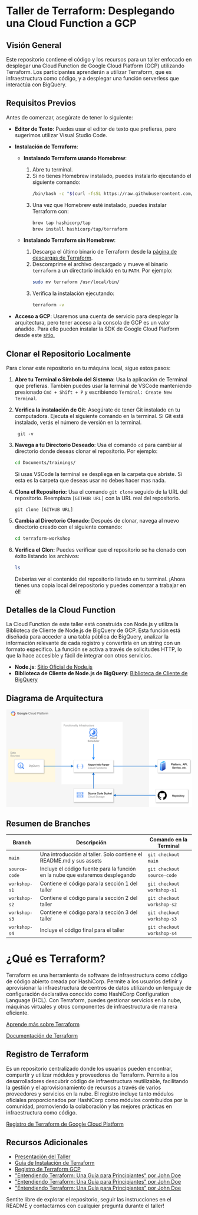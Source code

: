 # Taller de Terraform: Desplegando una Cloud Function a GCP

## Visión General

Este repositorio contiene el código y los recursos para un taller enfocado en desplegar una Cloud Function de Google Cloud Platform (GCP) utilizando Terraform. Los participantes aprenderán a utilizar Terraform, que es infraestructura como código, y a desplegar una función serverless que interactúa con BigQuery.

## Requisitos Previos

Antes de comenzar, asegúrate de tener lo siguiente:

-   **Editor de Texto**: Puedes usar el editor de texto que prefieras, pero sugerimos utilizar Visual Studio Code.

-   **Instalación de Terraform**:

    -   **Instalando Terraform usando Homebrew**:

        1. Abre tu terminal.
        2. Si no tienes Homebrew instalado, puedes instalarlo ejecutando el siguiente comando:
            ```bash
            /bin/bash -c "$(curl -fsSL https://raw.githubusercontent.com/Homebrew/install/HEAD/install.sh)"
            ```
        3. Una vez que Homebrew esté instalado, puedes instalar Terraform con:
            ```bash
            brew tap hashicorp/tap
            brew install hashicorp/tap/terraform
            ```

    -   **Instalando Terraform sin Homebrew**:
        1. Descarga el último binario de Terraform desde la [página de descargas de Terraform](https://www.terraform.io/downloads.html).
        2. Descomprime el archivo descargado y mueve el binario `terraform` a un directorio incluido en tu `PATH`. Por ejemplo:
            ```bash
            sudo mv terraform /usr/local/bin/
            ```
        3. Verifica la instalación ejecutando:
            ```bash
            terraform -v
            ```

-   **Acceso a GCP**: Usaremos una cuenta de servicio para desplegar la arquitectura, pero tener acceso a la consola de GCP es un valor añadido. Para ello pueden instalar la SDK de Google Cloud Platform desde este [sitio.](https://cloud.google.com/sdk/docs/install?hl=es-419)

## Clonar el Repositorio Localmente

Para clonar este repositorio en tu máquina local, sigue estos pasos:

1. **Abre tu Terminal o Símbolo del Sistema**: Usa la aplicación de Terminal que prefieras. También puedes usar la terminal de VSCode manteniendo presionado `Cmd + Shift + P` y escribiendo `Terminal: Create New Terminal`.

2. **Verifica la instalación de Git**: Asegúrate de tener Git instalado en tu computadora. Ejecuta el siguiente comando en la terminal. Si Git está instalado, verás el número de versión en la terminal.

    ```
     git -v
    ```

3. **Navega a tu Directorio Deseado**: Usa el comando `cd` para cambiar al directorio donde deseas clonar el repositorio. Por ejemplo:

    ```bash
    cd Documents/trainings/
    ```

    Si usas VSCode la terminal se despliega en la carpeta que abriste. Si esta es la carpeta que deseas usar no debes hacer mas nada.

4. **Clona el Repositorio:** Usa el comando `git clone` seguido de la URL del repositorio. Reemplaza `[GITHUB URL]` con la URL real del repositorio.

    ```
    git clone [GITHUB URL]
    ```

5. **Cambia al Directorio Clonado:** Después de clonar, navega al nuevo directorio creado con el siguiente comando:
    ```bash
    cd terraform-workshop
    ```
6. **Verifica el Clon:** Puedes verificar que el repositorio se ha clonado con éxito listando los archivos:
    ```bash
    ls
    ```
    Deberías ver el contenido del repositorio listado en tu terminal. ¡Ahora tienes una copia local del repositorio y puedes comenzar a trabajar en él!

## Detalles de la Cloud Function

La Cloud Function de este taller está construida con Node.js y utiliza la Biblioteca de Cliente de Node.js de BigQuery de GCP. Esta función está diseñada para acceder a una tabla pública de BigQuery, analizar la información relevante de cada registro y convertirla en un string con un formato especifico. La función se activa a través de solicitudes HTTP, lo que la hace accesible y fácil de integrar con otros servicios.

-   **Node.js**: [Sitio Oficial de Node.js](#)
-   **Biblioteca de Cliente de Node.js de BigQuery**: [Biblioteca de Cliente de BigQuery](#)

## Diagrama de Arquitectura

![Diagrama de Arquitectura](./assets/terraform-flow.png)

## Resumen de Branches

| Branch        | Descripción                                                                   | Comando en la Terminal     |
| ------------- | ----------------------------------------------------------------------------- | -------------------------- |
| `main`        | Una introducción al taller. Solo contiene el README.md y sus assets           | `git checkout main`        |
| `source-code` | Incluye el código fuente para la función en la nube que estaremos desplegando | `git checkout source-code` |
| `workshop-s1` | Contiene el código para la sección 1 del taller                               | `git checkout workshop-s1` |
| `workshop-s2` | Contiene el código para la sección 2 del taller                               | `git checkout workshop-s2` |
| `workshop-s3` | Contiene el código para la sección 3 del taller                               | `git checkout workshop-s3` |
| `workshop-s4` | Incluye el código final para el taller                                        | `git checkout workshop-s4` |

# ¿Qué es Terraform?

Terraform es una herramienta de software de infraestructura como código de código abierto creada por HashiCorp. Permite a los usuarios definir y aprovisionar la infraestructura de centros de datos utilizando un lenguaje de configuración declarativa conocido como HashiCorp Configuration Language (HCL). Con Terraform, puedes gestionar servicios en la nube, máquinas virtuales y otros componentes de infraestructura de manera eficiente.

[Aprende más sobre Terraform](https://www.terraform.io/)

[Documentación de Terraform](https://developer.hashicorp.com/terraform?product_intent=terraform)

## Registro de Terraform

Es un repositorio centralizado donde los usuarios pueden encontrar, compartir y utilizar módulos y proveedores de Terraform. Permite a los desarrolladores descubrir código de infraestructura reutilizable, facilitando la gestión y el aprovisionamiento de recursos a través de varios proveedores y servicios en la nube. El registro incluye tanto módulos oficiales proporcionados por HashiCorp como módulos contribuidos por la comunidad, promoviendo la colaboración y las mejores prácticas en infraestructura como código.

[Registro de Terraform de Google Cloud Platform](https://registry.terraform.io/providers/hashicorp/google/latest/docs)

## Recursos Adicionales

-   [Presentación del Taller](#)
-   [Guía de Instalación de Terraform](#)
-   [Registro de Terraform GCP](#)
-   ["Entendiendo Terraform: Una Guía para Principiantes" por John Doe](#)
-   ["Entendiendo Terraform: Una Guía para Principiantes" por John Doe](#)
-   ["Entendiendo Terraform: Una Guía para Principiantes" por John Doe](#)

Sentite libre de explorar el repositorio, seguir las instrucciones en el README y contactarnos con cualquier pregunta durante el taller!
